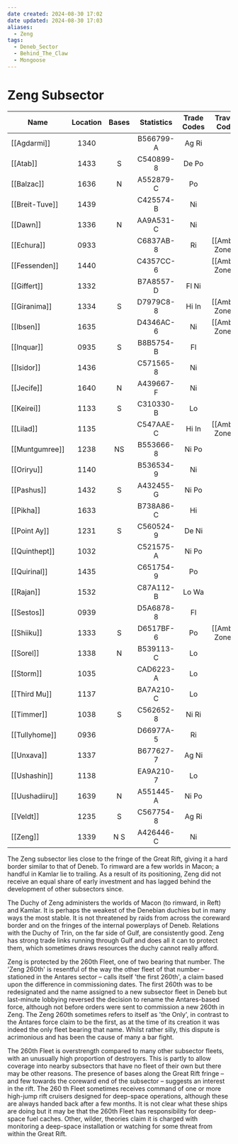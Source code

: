 ```yaml
---
date created: 2024-08-30 17:02
date updated: 2024-08-30 17:03
aliases:
  - Zeng
tags:
  - Deneb_Sector
  - Behind_The_Claw
  - Mongoose
---
```


# Zeng Subsector

| Name           | Location | Bases | Statistics | Trade Codes |   Travel Code  |  Allegiance  | Gas Giants |
| -------------- | :------: | :---: | :--------: | :---------: | :------------: | :----------: | :--------: |
| [[Agdarmi]]    |   1340   |       |  B566799-A |    Ag Ri    |                | [[Imperium]] |      G     |
| [[Atab]]       |   1433   |   S   |  C540899-8 |    De Po    |                | [[Imperium]] |      G     |
| [[Balzac]]     |   1636   |   N   |  A552879-C |      Po     |                | [[Imperium]] |      G     |
| [[Breit-Tuve]] |   1439   |       |  C425574-B |      Ni     |                | [[Imperium]] |      G     |
| [[Dawn]]       |   1336   |   N   |  AA9A531-C |      Ni     |                | [[Imperium]] |      G     |
| [[Echura]]     |   0933   |       |  C6837AB-8 |      Ri     | [[Amber Zone]] | [[Imperium]] |      G     |
| [[Fessenden]]  |   1440   |       |  C4357CC-6 |             | [[Amber Zone]] | [[Imperium]] |      G     |
| [[Giffert]]    |   1332   |       |  B7A8557-D |    Fl Ni    |                | [[Imperium]] |            |
| [[Giranima]]   |   1334   |   S   |  D7979C8-8 |    Hi In    | [[Amber Zone]] | [[Imperium]] |      G     |
| [[Ibsen]]      |   1635   |       |  D4346AC-6 |      Ni     | [[Amber Zone]] | [[Imperium]] |            |
| [[Inquar]]     |   0935   |   S   |  B8B5754-B |      Fl     |                | [[Imperium]] |      G     |
| [[Isidor]]     |   1436   |       |  C571565-8 |      Ni     |                | [[Imperium]] |      G     |
| [[Jecife]]     |   1640   |   N   |  A439667-F |      Ni     |                | [[Imperium]] |      G     |
| [[Keirei]]     |   1133   |   S   |  C310330-B |      Lo     |                | [[Imperium]] |      G     |
| [[Lilad]]      |   1135   |       |  C547AAE-C |    Hi In    | [[Amber Zone]] | [[Imperium]] |      G     |
| [[Muntgumree]] |   1238   |   NS  |  B553666-8 |    Ni Po    |                | [[Imperium]] |      G     |
| [[Oriryu]]     |   1140   |       |  B536534-9 |      Ni     |                | [[Imperium]] |      G     |
| [[Pashus]]     |   1432   |   S   |  A432455-G |    Ni Po    |                | [[Imperium]] |      G     |
| [[Pikha]]      |   1633   |       |  B738A86-C |      Hi     |                | [[Imperium]] |      G     |
| [[Point Ay]]   |   1231   |   S   |  C560524-9 |    De Ni    |                | [[Imperium]] |      G     |
| [[Quinthept]]  |   1032   |       |  C521575-A |    Ni Po    |                | [[Imperium]] |      G     |
| [[Quirinal]]   |   1435   |       |  C651754-9 |      Po     |                | [[Imperium]] |      G     |
| [[Rajan]]      |   1532   |       |  C87A112-B |    Lo Wa    |                | [[Imperium]] |      G     |
| [[Sestos]]     |   0939   |       |  D5A6878-8 |      Fl     |                | [[Imperium]] |      G     |
| [[Shiiku]]     |   1333   |   S   |  D6517BF-6 |      Po     | [[Amber Zone]] | [[Imperium]] |      G     |
| [[Sorel]]      |   1338   |   N   |  B539113-C |      Lo     |                | [[Imperium]] |      G     |
| [[Storm]]      |   1035   |       |  CAD6223-A |      Lo     |                | [[Imperium]] |      G     |
| [[Third Mu]]   |   1137   |       |  BA7A210-C |      Lo     |                | [[Imperium]] |      G     |
| [[Timmer]]     |   1038   |   S   |  C562652-8 |    Ni Ri    |                | [[Imperium]] |      G     |
| [[Tullyhome]]  |   0936   |       |  D66977A-5 |      Ri     |                | [[Imperium]] |      G     |
| [[Unxava]]     |   1337   |       |  B677627-7 |    Ag Ni    |                | [[Imperium]] |      G     |
| [[Ushashin]]   |   1138   |       |  EA9A210-7 |      Lo     |                | [[Imperium]] |      G     |
| [[Uushadiiru]] |   1639   |   N   |  A551445-A |    Ni Po    |                | [[Imperium]] |      G     |
| [[Veldt]]      |   1235   |   S   |  C567754-8 |    Ag Ri    |                | [[Imperium]] |      G     |
| [[Zeng]]       |   1339   |  N S  |  A426446-C |      Ni     |                | [[Imperium]] |      G     |

The Zeng subsector lies close to the fringe of the Great Rift, giving it a hard border similar to that of Deneb. To rimward are a few worlds in Macon; a handful in Kamlar lie to trailing. As a result of its positioning, Zeng did not receive an equal share of early investment and has lagged behind the development of other subsectors since.

The Duchy of Zeng administers the worlds of Macon (to rimward, in Reft) and Kamlar. It is perhaps the weakest of the Denebian duchies but in many ways the most stable. It is not threatened by raids from across the coreward border and on the fringes of the internal powerplays of Deneb. Relations with the Duchy of Trin, on the far side of Gulf, are consistently good. Zeng has strong trade links running through Gulf and does all it can to protect them, which sometimes draws resources the duchy cannot really afford.

Zeng is protected by the 260th Fleet, one of two bearing that number. The 'Zeng 260th' is resentful of the way the other fleet of that number – stationed in the Antares sector – calls itself 'the first 260th', a claim based upon the difference in commissioning dates. The first 260th was to be redesignated and the name assigned to a new subsector fleet in Deneb but last-minute lobbying reversed the decision to rename the Antares-based force, although not before orders were sent to commission a new 260th in Zeng. The Zeng 260th sometimes refers to itself as 'the Only', in contrast to the Antares force claim to be the first, as at the time of its creation it was indeed the only fleet bearing that name. Whilst rather silly, this dispute is acrimonious and has been the cause of many a bar fight.

The 260th Fleet is overstrength compared to many other subsector fleets, with an unusually high proportion of destroyers. This is partly to allow coverage into nearby subsectors that have no fleet of their own but there may be other reasons. The presence of bases along the Great Rift fringe – and few towards the coreward end of the subsector – suggests an interest in the rift. The 260 th Fleet sometimes receives command of one or more high-jump rift cruisers designed for deep-space operations, although these are always handed back after a few months. It is not clear what these ships are doing but it may be that the 260th Fleet has responsibility for deep-space fuel caches. Other, wilder, theories claim it is charged with monitoring a deep-space installation or watching for some threat from within the Great Rift.
